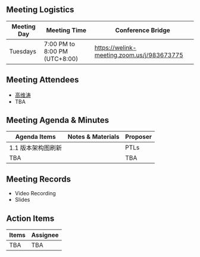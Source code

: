 ## Meeting Logistics

| Meeting Day  |  Meeting Time  | Conference Bridge  |
|---|---|---|
| Tuesdays  | 7:00 PM to 8:00 PM (UTC+8:00)   |  https://welink-meeting.zoom.us/j/983673775  |


## Meeting Attendees
- [高维涛](https://gitee.com/Gao_Victor)
- TBA

## Meeting Agenda & Minutes
|  Agenda Items  |  Notes & Materials   |  Proposer |
|---|---|---|
|  1.1 版本架构图刷新 |  | PTLs |
|  TBA |  | TBA|

## Meeting Records
- Video Recording
- Slides


## Action Items
|  Items | Assignee   |
|---|---|
| TBA  | TBA|TBA



